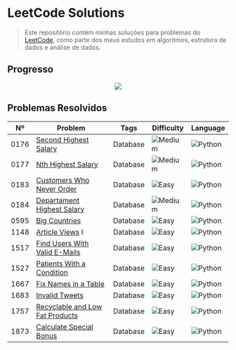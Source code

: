 # LeetCode Solutions

> Este repositório contém minhas soluções para problemas do [LeetCode](https://leetcode.com/), como parte dos meus estudos em algoritmos, estrutura de dados e análise de dados.

## Progresso
<div align="center" justify="center">
    <img src="https://leetcard.jacoblin.cool/YannLeao?ext=heatmap&theme=transparent&border=0">
</div>

## Problemas Resolvidos

| Nº   | Problem                                                                             | Tags     | Difficulty                                                                                             | Language                                                                                             |
|------|-------------------------------------------------------------------------------------|----------|--------------------------------------------------------------------------------------------------------|------------------------------------------------------------------------------------------------------|
| 0176 | [Second Highest Salary](database/0176_second_highest_salary.py)                     | Database | ![Medium](https://img.shields.io/badge/-Medium-FFA000?style=flat-square&logo=leetcode&logoColor=white) | ![Python](https://img.shields.io/badge/-Python-3776AB?style=flat-square&logo=python&logoColor=white) |
| 0177 | [Nth Highest Salary](database/0177_nth_highest_salary.py)                           | Database | ![Medium](https://img.shields.io/badge/-Medium-FFA000?style=flat-square&logo=leetcode&logoColor=white) | ![Python](https://img.shields.io/badge/-Python-3776AB?style=flat-square&logo=python&logoColor=white) |
| 0183 | [Customers Who Never Order](database/0183_costumers_who_never_order.py)             | Database | ![Easy](https://img.shields.io/badge/-Easy-8BC34A?style=flat-square&logo=leetcode&logoColor=white)     | ![Python](https://img.shields.io/badge/-Python-3776AB?style=flat-square&logo=python&logoColor=white) |
| 0184 | [Departament Highest Salary](database/0184_department_highest_salary.py)            | Database | ![Medium](https://img.shields.io/badge/-Medium-FFA000?style=flat-square&logo=leetcode&logoColor=white) | ![Python](https://img.shields.io/badge/-Python-3776AB?style=flat-square&logo=python&logoColor=white) |
| 0595 | [Big Countries](database/0595_big_countries.py)                                     | Database | ![Easy](https://img.shields.io/badge/-Easy-8BC34A?style=flat-square&logo=leetcode&logoColor=white)     | ![Python](https://img.shields.io/badge/-Python-3776AB?style=flat-square&logo=python&logoColor=white) |
| 1148 | [Article Views](database/1148_article_views_i.py) I                                 | Database | ![Easy](https://img.shields.io/badge/-Easy-8BC34A?style=flat-square&logo=leetcode&logoColor=white)     | ![Python](https://img.shields.io/badge/-Python-3776AB?style=flat-square&logo=python&logoColor=white) |
| 1517 | [Find Users With Valid E-Mails](database/1517_find_users_with_valid_e-mails.py)     | Database | ![Easy](https://img.shields.io/badge/-Easy-8BC34A?style=flat-square&logo=leetcode&logoColor=white)     | ![Python](https://img.shields.io/badge/-Python-3776AB?style=flat-square&logo=python&logoColor=white) |
| 1527 | [Patients With a Condition](database/1527_patients_with_a_condition.py)             | Database | ![Easy](https://img.shields.io/badge/-Easy-8BC34A?style=flat-square&logo=leetcode&logoColor=white)     | ![Python](https://img.shields.io/badge/-Python-3776AB?style=flat-square&logo=python&logoColor=white) |
| 1667 | [Fix Names in a Table](database/1667_fix_names_in_a_table.py)                       | Database | ![Easy](https://img.shields.io/badge/-Easy-8BC34A?style=flat-square&logo=leetcode&logoColor=white)     | ![Python](https://img.shields.io/badge/-Python-3776AB?style=flat-square&logo=python&logoColor=white) |
| 1683 | [Invalid Tweets](database/1683_invalid_tweets.py)                                   | Database | ![Easy](https://img.shields.io/badge/-Easy-8BC34A?style=flat-square&logo=leetcode&logoColor=white)     | ![Python](https://img.shields.io/badge/-Python-3776AB?style=flat-square&logo=python&logoColor=white) |
| 1757 | [Recyclable and Low Fat Products](database/1757_recyclable_and_low_fat_products.py) | Database | ![Easy](https://img.shields.io/badge/-Easy-8BC34A?style=flat-square&logo=leetcode&logoColor=white)     | ![Python](https://img.shields.io/badge/-Python-3776AB?style=flat-square&logo=python&logoColor=white) |
| 1873 | [Calculate Special Bonus](database/1873_calculate_special_bonus.py)                 | Database | ![Easy](https://img.shields.io/badge/-Easy-8BC34A?style=flat-square&logo=leetcode&logoColor=white)     | ![Python](https://img.shields.io/badge/-Python-3776AB?style=flat-square&logo=python&logoColor=white) |



<!--
 ![Hard](https://img.shields.io/badge/-Hard-F44336?style=flat-square&logo=leetcode&logoColor=white)

![C++](https://img.shields.io/badge/-C++-00599C?style=flat-square&logo=c%2B%2B&logoColor=white)
![SQL](https://img.shields.io/badge/-SQL-4479A1?style=flat-square&logo=mysql&logoColor=white)
-->